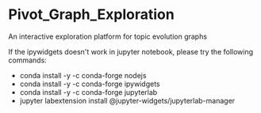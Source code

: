 # Pivot_Graph_Exploration
An interactive exploration platform for topic evolution graphs


If the ipywidgets doesn't work in jupyter notebook, please try the following commands:
* conda install -y -c conda-forge nodejs
* conda install -y -c conda-forge ipywidgets
* conda install -y -c conda-forge jupyterlab
* jupyter labextension install @jupyter-widgets/jupyterlab-manager
